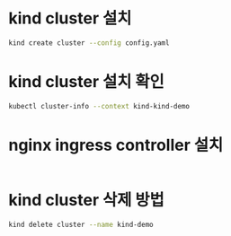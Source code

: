 # kind cluster 설치

```sh
kind create cluster --config config.yaml
```

# kind cluster 설치 확인

```sh
kubectl cluster-info --context kind-kind-demo
```

# nginx ingress controller 설치

```sh

```

# kind cluster 삭제 방법

```sh
kind delete cluster --name kind-demo
```

